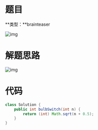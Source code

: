 # 题目

**类型：**brainteaser

![img](https://cdn.nlark.com/yuque/0/2021/png/2941598/1637000424932-6a1c1502-1a6a-4d25-9703-a314be070a60.png)





# 解题思路

![img](https://cdn.nlark.com/yuque/0/2021/png/2941598/1637000399739-53acb280-4287-4d84-8c27-86b42b152101.png)

# 代码

```java
class Solution {
    public int bulbSwitch(int n) {
        return (int) Math.sqrt(n + 0.5);
    }
}
```